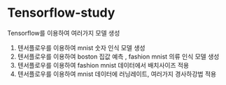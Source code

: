 # Tensorflow-study
Tensorflow를 이용하여 여러가지 모델 생성

1. 텐서플로우를 이용하여 mnist 숫자 인식 모델 생성
2. 텐서플로우를 이용하여 boston 집값 예측 , fashion mnist 의류 인식 모델 생성
3. 텐서플로우를 이용하여 fashion mnist 데이터에서 배치사이즈 적용
4. 텐서플로우를 이용하여 mnist 데이터에 러닝레이트, 여러가지 경사하강법 적용


